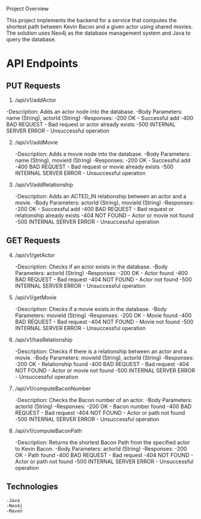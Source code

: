 Project Overview

This project implements the backend for a service that computes the shortest path between Kevin Bacon and a given actor using shared movies. The solution uses Neo4j as the database management system and Java to query the database.

# API Endpoints
  
## PUT Requests
1. /api/v1/addActor
  
  -Description: Adds an actor node into the database.
  -Body Parameters: name (String), actorId (String)
  -Responses:
          -200 OK - Successful add
          -400 BAD REQUEST - Bad request or actor already exists
          -500 INTERNAL SERVER ERROR - Unsuccessful operation
  
  2. /api/v1/addMovie
  
      -Description: Adds a movie node into the database.
      -Body Parameters: name (String), movieId (String)
      -Responses:
          -200 OK - Successful add
          -400 BAD REQUEST - Bad request or movie already exists
          -500 INTERNAL SERVER ERROR - Unsuccessful operation
  
  3. /api/v1/addRelationship
  
      -Description: Adds an ACTED_IN relationship between an actor and a movie.
      -Body Parameters: actorId (String), movieId (String)
      -Responses:
          -200 OK - Successful add
          -400 BAD REQUEST - Bad request or relationship already exists
          -404 NOT FOUND - Actor or movie not found
          -500 INTERNAL SERVER ERROR - Unsuccessful operation
  
  ## GET Requests
  4. /api/v1/getActor
  
      -Description: Checks if an actor exists in the database.
      -Body Parameters: actorId (String)
      -Responses:
          -200 OK - Actor found
          -400 BAD REQUEST - Bad request
          -404 NOT FOUND - Actor not found
          -500 INTERNAL SERVER ERROR - Unsuccessful operation
  
  5. /api/v1/getMovie
  
      -Description: Checks if a movie exists in the database.
      -Body Parameters: movieId (String)
      -Responses:
          -200 OK - Movie found
          -400 BAD REQUEST - Bad request
          -404 NOT FOUND - Movie not found
          -500 INTERNAL SERVER ERROR - Unsuccessful operation
  
  6. /api/v1/hasRelationship
  
      -Description: Checks if there is a relationship between an actor and a movie.
      -Body Parameters: movieId (String), actorId (String)
      -Responses:
          -200 OK - Relationship found
          -400 BAD REQUEST - Bad request
          -404 NOT FOUND - Actor or movie not found
          -500 INTERNAL SERVER ERROR - Unsuccessful operation
  
  7. /api/v1/computeBaconNumber
  
      -Description: Checks the Bacon number of an actor.
      -Body Parameters: actorId (String)
      -Responses:
          -200 OK - Bacon number found
          -400 BAD REQUEST - Bad request
          -404 NOT FOUND - Actor or path not found
          -500 INTERNAL SERVER ERROR - Unsuccessful operation
  
  8. /api/v1/computeBaconPath
  
      -Description: Returns the shortest Bacon Path from the specified actor to Kevin Bacon.
      -Body Parameters: actorId (String)
      -Responses:
          -200 OK - Path found
          -400 BAD REQUEST - Bad request
          -404 NOT FOUND - Actor or path not found
          -500 INTERNAL SERVER ERROR - Unsuccessful operation
  
  ## Technologies
    -Java
    -Neo4j
    -Maven

